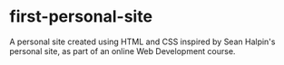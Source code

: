 # first-personal-site
A personal site created using HTML and CSS inspired by Sean Halpin's personal site, as part of an online Web Development course.
